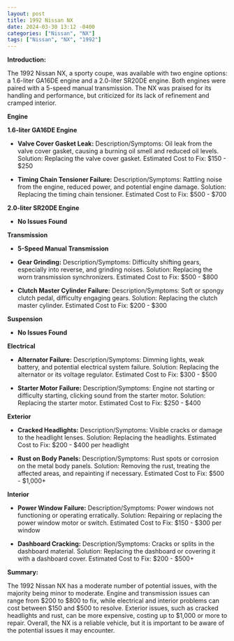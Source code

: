 ```yaml
---
layout: post
title: 1992 Nissan NX
date: 2024-03-30 13:12 -0400
categories: ["Nissan", "NX"]
tags: ["Nissan", "NX", "1992"]
---
```

**Introduction:**

The 1992 Nissan NX, a sporty coupe, was available with two engine options: a 1.6-liter GA16DE engine and a 2.0-liter SR20DE engine. Both engines were paired with a 5-speed manual transmission. The NX was praised for its handling and performance, but criticized for its lack of refinement and cramped interior.

**Engine**

**1.6-liter GA16DE Engine**

* **Valve Cover Gasket Leak:**
Description/Symptoms: Oil leak from the valve cover gasket, causing a burning oil smell and reduced oil levels.
Solution: Replacing the valve cover gasket.
Estimated Cost to Fix: $150 - $250

* **Timing Chain Tensioner Failure:**
Description/Symptoms: Rattling noise from the engine, reduced power, and potential engine damage.
Solution: Replacing the timing chain tensioner.
Estimated Cost to Fix: $500 - $700

**2.0-liter SR20DE Engine**

* **No Issues Found**

**Transmission**

* **5-Speed Manual Transmission**

* **Gear Grinding:**
Description/Symptoms: Difficulty shifting gears, especially into reverse, and grinding noises.
Solution: Replacing the worn transmission synchronizers.
Estimated Cost to Fix: $500 - $800

* **Clutch Master Cylinder Failure:**
Description/Symptoms: Soft or spongy clutch pedal, difficulty engaging gears.
Solution: Replacing the clutch master cylinder.
Estimated Cost to Fix: $200 - $300

**Suspension**

* **No Issues Found**

**Electrical**

* **Alternator Failure:**
Description/Symptoms: Dimming lights, weak battery, and potential electrical system failure.
Solution: Replacing the alternator or its voltage regulator.
Estimated Cost to Fix: $300 - $500

* **Starter Motor Failure:**
Description/Symptoms: Engine not starting or difficulty starting, clicking sound from the starter motor.
Solution: Replacing the starter motor.
Estimated Cost to Fix: $250 - $400

**Exterior**

* **Cracked Headlights:**
Description/Symptoms: Visible cracks or damage to the headlight lenses.
Solution: Replacing the headlights.
Estimated Cost to Fix: $200 - $400 per headlight

* **Rust on Body Panels:**
Description/Symptoms: Rust spots or corrosion on the metal body panels.
Solution: Removing the rust, treating the affected areas, and repainting if necessary.
Estimated Cost to Fix: $500 - $1,000+

**Interior**

* **Power Window Failure:**
Description/Symptoms: Power windows not functioning or operating erratically.
Solution: Repairing or replacing the power window motor or switch.
Estimated Cost to Fix: $150 - $300 per window

* **Dashboard Cracking:**
Description/Symptoms: Cracks or splits in the dashboard material.
Solution: Replacing the dashboard or covering it with a dashboard cover.
Estimated Cost to Fix: $200 - $500+

**Summary:**

The 1992 Nissan NX has a moderate number of potential issues, with the majority being minor to moderate. Engine and transmission issues can range from $200 to $800 to fix, while electrical and interior problems can cost between $150 and $500 to resolve. Exterior issues, such as cracked headlights and rust, can be more expensive, costing up to $1,000 or more to repair. Overall, the NX is a reliable vehicle, but it is important to be aware of the potential issues it may encounter.
